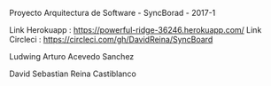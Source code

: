 
Proyecto Arquitectura de Software - SyncBorad - 2017-1

Link Herokuapp : https://powerful-ridge-36246.herokuapp.com/
Link Circleci : https://circleci.com/gh/DavidReina/SyncBoard

Ludwing Arturo Acevedo Sanchez

David Sebastian Reina Castiblanco